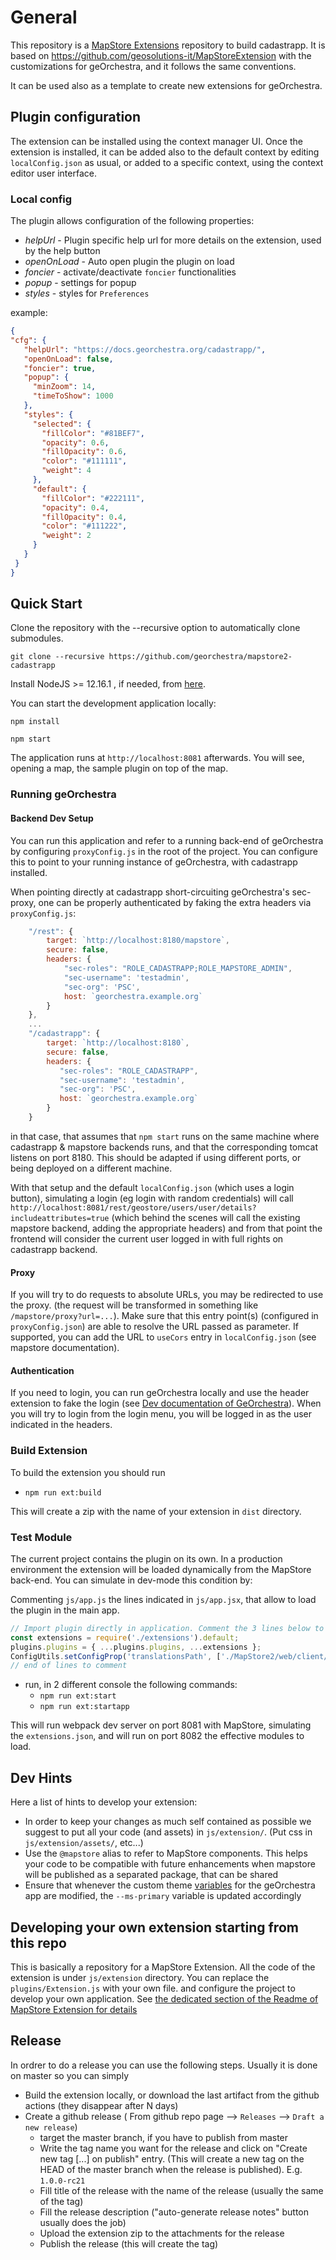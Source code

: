 # General

This repository is a [MapStore Extensions](https://mapstore.readthedocs.io/en/latest/developer-guide/extensions/) repository to build cadastrapp.
It is based on https://github.com/geosolutions-it/MapStoreExtension with the customizations for geOrchestra, and it follows the same conventions.

It can be used also as a template to create new extensions for geOrchestra.

## Plugin configuration

The extension can be installed using the context manager UI.
Once the extension is installed, it can be added also to the default context by editing `localConfig.json` as usual, or added to a specific context, using the context editor user interface.

### Local config

The plugin allows configuration of the following properties:

- *helpUrl* - Plugin specific help url for more details on the extension, used by the help button
- *openOnLoad* - Auto open plugin the plugin on load
- *foncier* - activate/deactivate `foncier` functionalities
- *popup* - settings for popup
- *styles* - styles for `Preferences`

example:

 ```json
 {
 "cfg": {
    "helpUrl": "https://docs.georchestra.org/cadastrapp/",
    "openOnLoad": false,
    "foncier": true,
    "popup": {
      "minZoom": 14,
      "timeToShow": 1000
    },
    "styles": {
      "selected": {
        "fillColor": "#81BEF7",
        "opacity": 0.6,
        "fillOpacity": 0.6,
        "color": "#111111",
        "weight": 4
      },
      "default": {
        "fillColor": "#222111",
        "opacity": 0.4,
        "fillOpacity": 0.4,
        "color": "#111222",
        "weight": 2
      }
    }
  }
 }
 ```

## Quick Start

Clone the repository with the --recursive option to automatically clone submodules.

`git clone --recursive https://github.com/georchestra/mapstore2-cadastrapp`

Install NodeJS >= 12.16.1 , if needed, from [here](https://nodejs.org/en/download/releases/).

You can start the development application locally:

`npm install`

`npm start`

The application runs at `http://localhost:8081` afterwards. You will see, opening a map, the sample plugin on top of the map.

### Running geOrchestra

#### Backend Dev Setup

You can run this application and refer to a running back-end of geOrchestra by configuring `proxyConfig.js` in the root of the project.
You can configure this to point to your running instance of geOrchestra, with cadastrapp installed.

When pointing directly at cadastrapp short-circuiting geOrchestra's sec-proxy,
one can be properly authenticated by faking the extra headers via `proxyConfig.js`:

```javascript
    "/rest": {
        target: `http://localhost:8180/mapstore`,
        secure: false,
        headers: {
            "sec-roles": "ROLE_CADASTRAPP;ROLE_MAPSTORE_ADMIN",
            "sec-username": 'testadmin',
            "sec-org": 'PSC',
            host: `georchestra.example.org`
        }
    },
    ...
    "/cadastrapp": {
        target: `http://localhost:8180`,
        secure: false,
        headers: {
           "sec-roles": "ROLE_CADASTRAPP",
           "sec-username": 'testadmin',
           "sec-org": 'PSC',
           host: `georchestra.example.org`
        }
    }
```

in that case, that assumes that `npm start` runs on the same machine where
cadastrapp & mapstore backends runs, and that the corresponding tomcat listens
on port 8180. This should be adapted if using different ports, or being
deployed on a different machine.

With that setup and the default `localConfig.json` (which uses a login button),
simulating a login (eg login with random credentials) will call
`http://localhost:8081/rest/geostore/users/user/details?includeattributes=true`
(which behind the scenes will call the existing mapstore backend, adding the
appropriate headers) and from that point the frontend will consider the
current user logged in with full rights on cadastrapp backend.

#### Proxy

If you will try to do requests to absolute URLs, you may be redirected to use the proxy. (the request will be transformed in something like `/mapstore/proxy?url=...`).
Make sure that this entry point(s) (configured in `proxyConfig.json`) are able to resolve the URL passed as parameter.
If supported, you can add the URL to `useCors` entry in `localConfig.json` (see mapstore documentation).

#### Authentication

If you need to login, you can run geOrchestra locally and use the header extension to fake the login (see [Dev documentation of GeOrchestra](https://docs.georchestra.geo-solutions.it/en/latest/developer/index.html#mocking-security)). When you will try to login from the login menu, you will be logged in as the user indicated in the headers.

### Build Extension

To build the extension you should run

- `npm run ext:build`

This will create a zip with the name of your extension in `dist` directory.

### Test Module

The current project contains the plugin on its own. In a production environment the extension will be loaded dynamically from the MapStore back-end.
You can simulate in dev-mode this condition by:

Commenting `js/app.js` the lines indicated in `js/app.jsx`, that allow to load the plugin in the main app.

```javascript
// Import plugin directly in application. Comment the 3 lines below to test the extension live.
const extensions = require('./extensions').default;
plugins.plugins = { ...plugins.plugins, ...extensions };
ConfigUtils.setConfigProp('translationsPath', ['./MapStore2/web/client/translations', './assets/translations']);
// end of lines to comment
```

- run, in 2 different console the following commands:
  - `npm run ext:start`
  - `npm run ext:startapp`

This will run webpack dev server on port 8081 with MapStore, simulating the `extensions.json`, and will run on port 8082 the effective modules to load.

## Dev Hints

Here a list of hints to develop your extension:

- In order to keep your changes as much self contained as possible we suggest to put all your code (and assets) in `js/extension/`. (Put css in `js/extension/assets/`, etc...)
- Use the `@mapstore` alias to refer to MapStore components. This helps your code to be compatible with future enhancements when mapstore will be published as a separated package, that can be shared
- Ensure that whenever the custom theme [variables](https://github.com/georchestra/mapstore2-georchestra/blob/master/themes/default/variables.less) for the geOrchestra app are modified, the `--ms-primary` variable is updated accordingly

## Developing your own extension starting from this repo

This is basically a repository for a MapStore Extension. All the code of the extension is under `js/extension` directory. You can replace the `plugins/Extension.js` with your own file. and configure the project to develop your own application.
See [the dedicated section of the Readme of MapStore Extension for details](https://github.com/geosolutions-it/MapStoreExtension/blob/master/README.md#start-creating-your-own-extension)

## Release

In ordrer to do a release you can use the following steps. Usually it is done on master so you can simply

- Build the extension locally, or download the last artifact from the github actions (they disappear after N days) 
- Create a github release ( From github repo page --> `Releases` --> `Draft a new release`)
  - target the master branch, if you have to publish from master
  - Write the tag name you want for the release and click on "Create new tag [...] on publish" entry. (This will create a new tag on the HEAD of the master branch when the release is published). E.g. `1.0.0-rc21`
  - Fill title of the release with the name of the release (usually the same of the tag)
  - Fill the release description ("auto-generate release notes" button usually does the job)
  - Upload the extension zip to the attachments for the release
  - Publish the release (this will create the tag)
